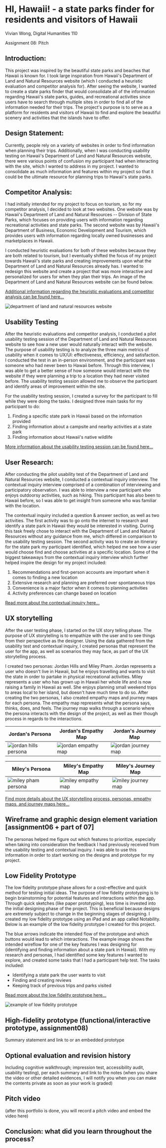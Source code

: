 # HI, Hawaii! - a state parks finder for residents and visitors of Hawaii

Vivian Wong, Digital Humanities 110

Assignment 08: Pitch

## Introduction:

This project was inspired by the beautiful state parks and beaches that Hawaii is known for. I took large inspiration from Hawaii's Department of Land and Natural Resources website (which I conducted a heuristic evaluation and competitor analysis for). After seeing the website, I wanted to create a state parks finder that would consolidate all of the information regarding Hawaii's state parks, guides, and recreational activities since users have to search through multiple sites in order to find all of the information needed for their trips. The project's purpose is to serve as a platform for residents and visitors of Hawaii to find and explore the beautiful scenery and activities that the islands have to offer.


## Design Statement: 
Currently, people rely on a variety of websites in order to find information when planning their trips. Additionally, when I was conducting usability testing on Hawaii's Department of Land and Natural Resources website, there were various points of confusion my participant had when interacting with the site, which I wanted to address in my project. I wanted to consolidate as much information and features within my project so that it could be the ultimate resource for planning trips to Hawaii's state parks.

## Competitor Analysis:
I had initially intended for my project to focus on tourism, so for my competitor analysis, I decided to look at two websites. One website was by Hawaii's Department of Land and Natural Resources -- Division of State Parks, which focuses on providing users with information regarding recreational activities and state parks. The second website was by Hawaii's Department of Business, Economic Development and Tourism, which provides users with information regarding locally owned businesses and marketplaces in Hawaii. 

I conducted heuristic evaluations for both of these websites because they are both related to tourism, but I eventually shifted the focus of my project towards Hawaii's state parks and creating improvements upon what the Department of Land and Natural Resources already has. I wanted to redesign this website and create a project that was more interactive and personalized for users for when they plan their trips. An image of the Department of Land and Natural Resources website can be found below. 

[Additional information regarding the heuristic evaluations and competitor analysis can be found here...](https://github.com/vivianwong19/DH110-2021F/tree/main/assignment01)

![department of land and natural resources website](DeptLandNaturalResources.png)

## Usability Testing
After the heuristic evaluations and competitor analysis, I conducted a pilot usability testing session of the Department of Land and Natural Resources website to see how a new user would naturally interact with the website. The purpose of usability testing is to analyze the three main metrics of usability when it comes to UX/UI: effectiveness, efficiency, and satisfaction. I conducted the test in an in-person environment, and the participant was someone who had never been to Hawaii before. Through this interview, I was able to get a better sense of how someone would interact with the website if they were planning a trip to a location they had never visited before. The usability testing session allowed me to observe the participant and identify areas of improvement within the site.

For the usability testing session, I created a survey for the participant to fill while they were doing the tasks. I designed three main tasks for my participant to do:
1. Finding a specific state park in Hawaii based on the information provided
2. Finding information about a campsite and nearby activities at a state park
3. Finding information about Hawaii's native wildlife

[More information about the usability testing session can be found here...](https://github.com/vivianwong19/DH110-2021F/tree/main/assignment02)

## User Research:
After conducting the pilot usability test of the Department of Land and Natural Resources website, I conducted a contextual inquiry interview. The contextual inquiry interview comprised of a combination of interviewing and participatory observation. I was able to interview a new participant who enjoys outdoorsy activities, such as hiking. This participant has also been to Hawaii before, so I was able to get insight from someone who was familiar with the location. 

The contextual inquiry included a question & answer section, as well as two activities. The first activity was to go onto the internet to research and identify a state park in Hawaii they would be interested in visiting. During this task freely chose to interact with the Department of Land and Natural Resources without any guidance from me, which differed in comparison to the usability testing session. The second activity was to create an itinerary for the state park my participant identified, which helped me see how a user would choose find and choose activities at a specific location. Some of the biggest takeaways from the contextual inquiry interview which further helped inspire the design for my project included:
1. Recommendations and first-person accounts are important when it comes to finding a new location
2. Extensive research and planning are preferred over spontaneous trips
3. Convenience is a major factor when it comes to planning activities
4. Activity preferences can change based on location

[Read more about the contextual inquiry here...](https://github.com/vivianwong19/DH110-2021F/tree/main/assignment03)


## UX storytelling
After the user testing phase, I started on the UX story telling phase. The purpose of UX storytelling is to empathize with the user and to see things from their perspective as the designer. Using the data gathered from the usability test and contextual inquiry, I created personas that represent the user for the app, as well as scenarios they may face, as part of the UX storytelling process. 

I created two personas: Jordan Hills and Miley Pham. Jordan represents a user who doesn't live in Hawaii, but he enjoys travelling and wants to visit the state in order to partake in physical recreational activities. Miley represents a user who has grown up in Hawaii her whole life and is now raising a family in Hawaii as well. She enjoys planning small weekend trips to areas local to her island, but doesn't have much time to do so. After creating the two personas, I also created empathy maps and journey maps for each persona. The empathy map represents what the persona says, thinks, does, and feels. The journey map walks through a scenario where the persona interacts with the design of the project, as well as their though process in regards to the interactions. 

|Jordan's Persona|Jordan's Empathy Map|Jordan's Journey Map|
|---|---|---|
|![jordan hills persona](JordanHillsPersona.png)|![jordan empathy map](JordanEmpathyMap.png)|![jordan journey map](JordanJourneyMap.png)|

|Miley's Persona|Miley's Empathy Map|Miley's Journey Map|
|---|---|---|
|![miley pham persona](MileyPhamPersona.png)|![miley empathy map](MileyEmpathyMap.png)|![miley journey map](MileyJourneyMap.png)|

[Find more details about the UX storytelling process, personas, empathy maps, and journey maps here...](https://github.com/vivianwong19/DH110-2021F/blob/main/assignment04/JordanJourneyMap.png)

## Wireframe and graphic design element variation [assignment06 + part of 07]

The personas helped me figure out which features to prioritize, especially when taking into consideration the feedback I had previously received from the usability testing and contextual inquiry. I was able to use this information in order to start working on the designs and prototype for my project.

## Low Fidelity Prototype
The low fidelity prototype phase allows for a cost-effective and quick method for testing initial ideas. The purpose of low fidelity prototyping is to begin brainstorming for potential features and interactions within the app. Through quick sketches (like paper prototyping), less time is invested into the initial designing phase of the project. This is beneficial because designs are extremely subject to change in the beginning stages of designing. I created my low fidelity prototype using an iPad and an app called Notability. Below is an example of the low fidelity prototype I created for this project.

The blue arrows indicate the intended flow of the prototype and which buttons would lead to which interactions. The example image shows the intended wireflow for one of the key features I was designing for (identifying and finding information about a state park in Hawaii). With my research and personas, I had identified some key features I wanted to explore, and created some tasks that I had a participant help test. The tasks included:
- Identifying a state park the user wants to visit
- Finding and creating reviews
- Keeping track of previous trips and parks visited


[Read more about the low fidelity prototype here...](https://github.com/vivianwong19/DH110-2021F/tree/main/assignment05)

![example of low fidelity prototype](Intended1.png)

## High-fidelity prototype (functional/interactive prototype, assignment08)
Summary statement and link to or an embedded prototype

## Optional evaluation and revision history 
Including cognitive walkthrough; impression test, accessibility audit, usability testing), per each summary and link to the notes (when you share the video or other detailed evidences, I will notify you when you can make the contents private as soon as your work is graded)

## Pitch video 
(after this portfolio is done, you will record a pitch video and embed the video here)

## Conclusion: what did you learn throughout the process?
